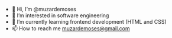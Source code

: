 - 👋 Hi, I’m @muzardemoses
- 👀 I’m interested in software engineering
- 🌱 I’m currently learning frontend development (HTML and CSS)
- 📫 How to reach me muzardemoses@gmail.com

<!---
muzardemoses/muzardemoses is a ✨ special ✨ repository because its `README.md` (this file) appears on your GitHub profile.
You can click the Preview link to take a look at your changes.
--->
